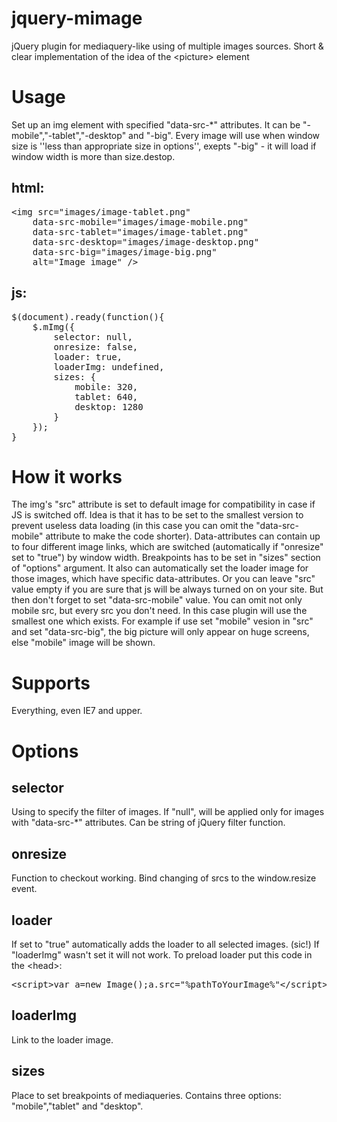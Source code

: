 jquery-mimage
=============

jQuery plugin for mediaquery-like using of multiple images sources. Short &amp; clear implementation of the idea of the &lt;picture> element

Usage
=====

Set up an img element with specified "data-src-*" attributes. It can be "-mobile","-tablet","-desktop" and "-big". Every image will use when window size is ''less than appropriate size in options'', exepts "-big" - it will load if window width is more than size.destop.

html:
-----
<pre>&lt;img src="images/image-tablet.png" 
    data-src-mobile="images/image-mobile.png"
    data-src-tablet="images/image-tablet.png"
    data-src-desktop="images/image-desktop.png"
    data-src-big="images/image-big.png"
    alt="Image image" /></pre>

js:
---
<pre>$(document).ready(function(){
    $.mImg({
        selector: null,
        onresize: false,
        loader: true,
        loaderImg: undefined,
        sizes: {
            mobile: 320,
            tablet: 640,
            desktop: 1280
        }
    });
}</pre>

How it works
============
The img's "src" attribute is set to default image for compatibility in case if JS is switched off. Idea is that it has to be set to the smallest version to prevent useless data loading (in this case you can omit the "data-src-mobile" attribute to make the code shorter). Data-attributes can contain up to four different image links, which are switched (automatically if "onresize" set to "true") by window width. Breakpoints has to be set in "sizes" section of "options" argument. It also can automatically set the loader image for those images, which have specific data-attributes. Or you can leave "src" value empty if you are sure that js will be always turned on on your site. But then don't forget to set "data-src-mobile" value. You can omit not only mobile src, but every src you don't need. In this case plugin will use the smallest one which exists. For example if use set "mobile" vesion in "src" and set "data-src-big", the big picture will only appear on huge screens, else "mobile" image will be shown.

Supports
========
Everything, even IE7 and upper.

Options
=======

selector
--------
Using to specify the filter of images. If "null", will be applied only for images with "data-src-*" attributes. Can be string of jQuery filter function.

onresize
--------
Function to checkout working. Bind changing of srcs to the window.resize event.

loader
------
If set to "true" automatically adds the loader to all selected images. (sic!) If "loaderImg" wasn't set it will not work. To preload loader put this code in the &lt;head>:
<pre>&lt;script>var a=new Image();a.src="%pathToYourImage%"&lt;/script></pre>

loaderImg
---------
Link to the loader image.

sizes
-----
Place to set breakpoints of mediaqueries. Contains three options: "mobile","tablet" and "desktop".
